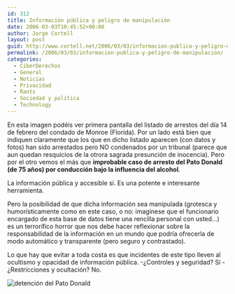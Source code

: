 ```yaml
---
id: 312
title: Información pública y peligro de manipulación
date: 2006-03-03T10:45:52+00:00
author: Jorge Cortell
layout: post
guid: http://www.cortell.net/2006/03/03/informacion-publica-y-peligro-de-manipulacion/
permalink: /2006/03/03/informacion-publica-y-peligro-de-manipulacion/
categories:
  - CiberDerechos
  - General
  - Noticias
  - Privacidad
  - Rants
  - Sociedad y polí­tica
  - Technology
---
```

En esta imagen podéis ver primera pantalla del listado de arrestos del dí­a 14 de febrero del condado de Monroe (Florida). Por un lado está bien que indiquen claramente que los que en dicho listado aparecen (con datos y fotos) han sido arrestados pero NO condenados por un tribunal (parece que aun quedan resquicios de la otrora sagrada presunción de inocencia). Pero por el otro vemos el más que **improbable caso de arresto del Pato Donald (de 75 años) por conducción bajo la influencia del alcohol**.

La información pública y accesible sí­. Es una potente e interesante herramienta.

Pero la posibilidad de que dicha información sea manipulada (grotesca y humorí­sticamente como en este caso, o no: imagí­nese que el funcionario encargado de esta base de datos tiene una rencilla personal con usted...) es un terrorí­fico horror que nos debe hacer reflexionar sobre la responsabilidad de la información en un mundo que podrí­a ofrecerla de modo automático y transparente (pero seguro y contrastado).

Lo que hay que evitar a toda costa es que incidentes de este tipo lleven al ocultismo y opacidad de información pública. -¿Controles y seguridad? Sí­ -¿Restricciones y ocultación? No.

![detención del Pato Donald](http://www.thesmokinggun.com/graphics/art3/0224061monroe1.jpg)